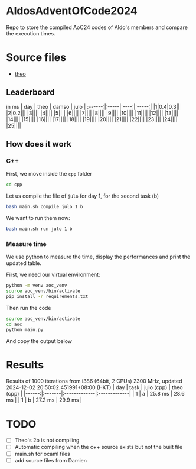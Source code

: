 # AldosAdventOfCode2024

Repo to store the compiled AoC24 codes of Aldo's members and compare the execution times.

# Source files

- [theo](https://github.com/tirelt/AdventOfCode/tree/master/2024)

## Leaderboard

in ms
| day | theo | damso | julo |
:------:|:-----|:----:|:-----:|
|1|0.4|0.3||
|2|0.2|||
|3||||
|4||||
|5||||
|6||||
|7||||
|8||||
|9||||
|10||||
|11||||
|12||||
|13||||
|14||||
|15||||
|16||||
|17||||
|18||||
|19||||
|20||||
|21||||
|22||||
|23||||
|24||||
|25||||

## How does it work

### C++

First, we move inside the `cpp` folder
```bash
cd cpp
```

Let us compile the file of `julo` for day 1, for the second task (b)
```bash
bash main.sh compile julo 1 b
```

We want to run them now:
```bash
bash main.sh run julo 1 b
```

### Measure time 

We use python to measure the time, display the performances and print the updated table.

First, we need our virtual environment:
```bash
python -m venv aoc_venv
source aoc_venv/bin/activate
pip install -r requirements.txt
```

Then run the code
```bash
source aoc_venv/bin/activate
cd aoc
python main.py
```
And copy the output below


# Results

Results of 1000 iterations from i386 (64bit, 2 CPUs) 2300 MHz, updated 2024-12-02 20:50:02.451991+08:00 (HKT)
|   day | task   | julo (cpp)   | theo (cpp)   |
|------:|:-------|:-------------|:-------------|
|     1 | a      | 25.8 ms      | 28.6 ms      |
|     1 | b      | 27.2 ms      | 29.9 ms      |

# TODO
- [ ] Theo's 2b is not compiling
- [ ] Automatic compiling when the c++ source exists but not the built file
- [ ] main.sh for ocaml files
- [ ] add source files from Damien